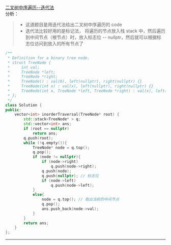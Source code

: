 [二叉树中序遍历--迭代法](https://leetcode-cn.com/problems/binary-tree-inorder-traversal/)    
分析：     
> * 这道题目是用迭代法给出二叉树中序遍历的 code    
> * 迭代法比较好用的是标记法， 将遍历的节点放入栈 stack 中，然后遍历到中间节点（根节点）时，放入标志位 -- nullptr，然后就可以根据标志位访问到放入的所有节点了     
```C++
/**
 * Definition for a binary tree node.
 * struct TreeNode {
 *     int val;
 *     TreeNode *left;
 *     TreeNode *right;
 *     TreeNode() : val(0), left(nullptr), right(nullptr) {}
 *     TreeNode(int x) : val(x), left(nullptr), right(nullptr) {}
 *     TreeNode(int x, TreeNode *left, TreeNode *right) : val(x), left(left), right(right) {}
 * };
 */
class Solution {
public:
    vector<int> inorderTraversal(TreeNode* root) {
        std::stack<TreeNode* > q;
        std::vector<int> ans;
        if (root == nullptr)
            return ans;
        q.push(root);
        while (!q.empty()){
            TreeNode* node = q.top();
            q.pop();
            if (node != nullptr){
                if (node->right)
                    q.push(node->right);
                q.push(node);
                q.push(nullptr); // 标志位
                if (node->left)
                    q.push(node->left);
            }
            else{
                node = q.top(); // 取出当前的中间节点
                q.pop();
                ans.push_back(node->val);
            }
        }
        return ans;
    }
};
```    
---    

